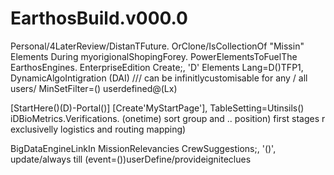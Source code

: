 EarthosBuild.v000.0
===================

Personal/4LaterReview/DistanTFuture. OrClone/IsCollectionOf "Missin" Elements During myorigionalShopingForey. PowerElementsToFuelThe EarthosEngines. EnterpriseEdition
Create;, 'D' Elements
Lang=D()TFP1, DynamicAlgoIntigration (DAI) /// can be infinitlycustomisable for any / all users/ 
MinSetFilter=() userdefined@(Lx)

[StartHere()(D)-Portal()]
[Create'MyStartPage'], TableSetting=Utinsils()
iDBioMetrics.Verifications. (onetime) sort group and .. position) first stages r exclusivelly logistics and routing mapping)

BigDataEngineLinkIn
MissionRelevancies
CrewSuggestions;, '()', update/always till (event=())userDefine/provideigniteclues 

